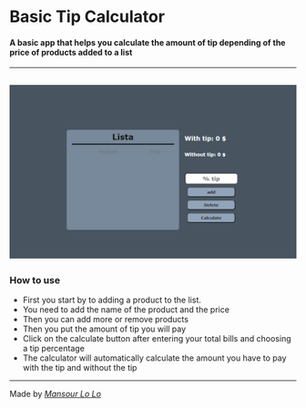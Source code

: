 # Basic Tip Calculator

#### A basic app that helps you calculate the amount of tip depending of the price of products added to a list
---
![interface img 1](/img/interface_1.png)
---
### How to use

- First you start by to adding a product to the list.
- You need to add the name of the product and the price
- Then you can add more or remove products
- Then you put the amount of tip you will pay 
- Click on the calculate button after entering your total bills and choosing a tip percentage
- The calculator will automatically calculate the amount you have to pay with the tip and without the tip

---

Made by *[Mansour Lo Lo ](mansourlol440@gmail.com)*